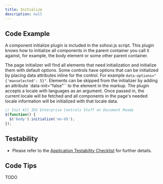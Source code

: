 ```yaml
---
title: Initialize
description: null
---
```


## Code Example

A component initialize plugin is included in the sohoxi.js script. This plugin knows how to initialize all components in the parent container you call it against, for example, the body element or some other parent container.

The page initializer will find all elements that need initialization and initialize them with default options. Some controls have options that can be initialized by placing data attributes inline for the control. For example `data-options="{'maxselected': 5}"`. Elements can be skipped from the initializer by adding an attribute `data-init="false"`` to the element in the markup. The plugin accepts a locale with languages as an argument. Once passed in, the current locale will be fetched and all components in the page's needed locale information will be initialized with that locale data.

```javascript
// Init All IDS Enterprise Controls Stuff on Document Ready
$(function() {
  $('body').initialize('en-US');
});

```

## Testability

- Please refer to the [Application Testability Checklist](https://design.infor.com/resources/application-testability-checklist) for further details.

## Code Tips

TODO
